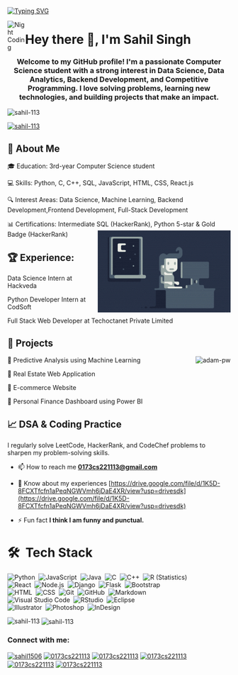 
[![Typing SVG](https://readme-typing-svg.herokuapp.com?font=Architects+Daughter&color=7AF79A&size=30&lines=Hey!+It's+Sahil!;I'm+a+Django+Developer...;I'm+also+Python+Developer;And+I'm+a+proud+Indian+IN)](https://git.io/typing-svg)


<img alt="Night Coding" src="./assets/Hand%20Wave.gif" width='40' align="left"/><h1>Hey there 👋, I'm Sahil Singh</h1>

<h3 align="center">Welcome to my GitHub profile! I'm a passionate Computer Science student with a strong interest in Data Science, Data Analytics, Backend Development, and Competitive Programming. I love solving problems, learning new technologies, and building projects that make an impact.</h3>


<p align="left"> <img src="https://komarev.com/ghpvc/?username=sahil-113&label=Profile%20views&color=0e75b6&style=flat" alt="sahil-113" /> </p>

<p align="left"> <a href="https://github.com/ryo-ma/github-profile-trophy"><img src="https://github-profile-trophy.vercel.app/?username=sahil-113" alt="sahil-113" /></a> </p>

<h2>🚀 About Me </h2>
🎓 Education: 3rd-year Computer Science student

💻 Skills: Python, C, C++, SQL, JavaScript, HTML, CSS, React.js

🔍 Interest Areas: Data Science, Machine Learning, Backend Development,Frontend Development, Full-Stack Development

📊 Certifications: Intermediate SQL (HackerRank), Python 5-star & Gold Badge (HackerRank)
<img alt="Night Coding" src="https://raw.githubusercontent.com/AVS1508/AVS1508/master/assets/Night-Coding.gif" align="right"/>
<h2>🏆 Experience: </h2>

Data Science Intern at Hackveda

Python Developer Intern at CodSoft

Full Stack Web Developer at Techoctanet Private Limited

<h2>📌 Projects</h2>
<p><img align="right" src="https://github.com/Adam-pw/Adam-pw/blob/main/animation_500_kxa883sd.gif" alt="adam-pw" /></p>
🔹 Predictive Analysis using Machine Learning

🔹 Real Estate Web Application

🔹 E-commerce Website

🔹 Personal Finance Dashboard using Power BI

<h2>📈 DSA & Coding Practice</h2>


I regularly solve LeetCode, HackerRank, and CodeChef problems to sharpen my problem-solving skills.

- 📫 How to reach me **0173cs221113@gmail.com**

- 📄 Know about my experiences [https://drive.google.com/file/d/1K5D-8FCXTfcfn1aPeqNGWVmh6jDaE4XR/view?usp=drivesdk](https://drive.google.com/file/d/1K5D-8FCXTfcfn1aPeqNGWVmh6jDaE4XR/view?usp=drivesdk)

- ⚡ Fun fact **I think I am funny and punctual.**


# 🛠 &nbsp;Tech Stack


![Python](https://img.shields.io/badge/-Python-05122A?style=flat&logo=python)&nbsp;
![JavaScript](https://img.shields.io/badge/-JavaScript-05122A?style=flat&logo=javascript)&nbsp;
![Java](https://img.shields.io/badge/-Java-05122A?style=flat&logo=Java&logoColor=FFA518)&nbsp;
![C](https://img.shields.io/badge/-C-05122A?style=flat&logo=C&logoColor=A8B9CC)&nbsp;
![C++](https://img.shields.io/badge/-C++-05122A?style=flat&logo=C%2B%2B&logoColor=00599C)&nbsp;
![R (Statistics)](https://img.shields.io/badge/-R-05122A?style=flat&logo=R&logoColor=276DC3)\
![React](https://img.shields.io/badge/-React-05122A?style=flat&logo=react)&nbsp;
![Node.js](https://img.shields.io/badge/-Node.js-05122A?style=flat&logo=node.js)&nbsp;
![Django](https://img.shields.io/badge/-Django-05122A?style=flat&logo=django&logoColor=092E20)&nbsp;
![Flask](https://img.shields.io/badge/-Flask-05122A?style=flat&logo=flask)&nbsp;
![Bootstrap](https://img.shields.io/badge/-Bootstrap-05122A?style=flat&logo=bootstrap&logoColor=563D7C)\
![HTML](https://img.shields.io/badge/-HTML-05122A?style=flat&logo=HTML5)&nbsp;
![CSS](https://img.shields.io/badge/-CSS-05122A?style=flat&logo=CSS3&logoColor=1572B6)&nbsp;
![Git](https://img.shields.io/badge/-Git-05122A?style=flat&logo=git)&nbsp;
![GitHub](https://img.shields.io/badge/-GitHub-05122A?style=flat&logo=github)&nbsp;
![Markdown](https://img.shields.io/badge/-Markdown-05122A?style=flat&logo=markdown)\
![Visual Studio Code](https://img.shields.io/badge/-Visual%20Studio%20Code-05122A?style=flat&logo=visual-studio-code&logoColor=007ACC)&nbsp;
![RStudio](https://img.shields.io/badge/-RStudio-05122A?style=flat&logo=rstudio)&nbsp;
![Eclipse](https://img.shields.io/badge/-Eclipse-05122A?style=flat&logo=eclipse-ide&logoColor=2C2255)\
![Illustrator](https://img.shields.io/badge/-Illustrator-05122A?style=flat&logo=adobe-illustrator)&nbsp;
![Photoshop](https://img.shields.io/badge/-Photoshop-05122A?style=flat&logo=adobe-photoshop)&nbsp;
![InDesign](https://img.shields.io/badge/-InDesign-05122A?style=flat&logo=adobe-indesign)

<p><img align="left" src="https://github-readme-stats.vercel.app/api/top-langs?username=sahil-113&show_icons=true&locale=en&layout=compact" alt="sahil-113" /></p>

<p>&nbsp;<img align="center" src="https://github-readme-stats.vercel.app/api?username=sahil-113&show_icons=true&locale=en" alt="sahil-113" /></p>
<h3 align="left">Connect with me:</h3>
<p align="left">
<a href="https://linkedin.com/in/sahil1506" target="blank"><img align="center" src="https://raw.githubusercontent.com/rahuldkjain/github-profile-readme-generator/master/src/images/icons/Social/linked-in-alt.svg" alt="sahil1506" height="30" width="40" /></a>
<a href="https://fb.com/0173cs221113" target="blank"><img align="center" src="https://raw.githubusercontent.com/rahuldkjain/github-profile-readme-generator/master/src/images/icons/Social/facebook.svg" alt="0173cs221113" height="30" width="40" /></a>
<a href="https://instagram.com/0173cs221113" target="blank"><img align="center" src="https://raw.githubusercontent.com/rahuldkjain/github-profile-readme-generator/master/src/images/icons/Social/instagram.svg" alt="0173cs221113" height="30" width="40" /></a>
<a href="https://www.hackerrank.com/0173cs221113" target="blank"><img align="center" src="https://raw.githubusercontent.com/rahuldkjain/github-profile-readme-generator/master/src/images/icons/Social/hackerrank.svg" alt="0173cs221113" height="30" width="40" /></a>
<a href="https://www.leetcode.com/0173cs221113" target="blank"><img align="center" src="https://raw.githubusercontent.com/rahuldkjain/github-profile-readme-generator/master/src/images/icons/Social/leet-code.svg" alt="0173cs221113" height="30" width="40" /></a>
<a href="https://www.hackerearth.com/0173cs221113" target="blank"><img align="center" src="https://raw.githubusercontent.com/rahuldkjain/github-profile-readme-generator/master/src/images/icons/Social/hackerearth.svg" alt="0173cs221113" height="30" width="40" /></a>
</p>

